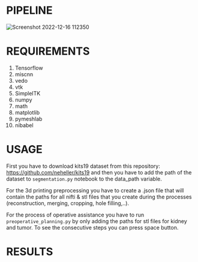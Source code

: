 # PIPELINE 

![Screenshot 2022-12-16 112350](https://user-images.githubusercontent.com/81852029/208066328-5c4f0c2f-de5d-48a6-a76d-9c9ec8202602.png)


# REQUIREMENTS
1. Tensorflow
2. miscnn
3. vedo
4. vtk
5. SimpleITK
6. numpy
7. math
8. matplotlib
9. pymeshlab
10. nibabel

# USAGE

First you have to download kits19 dataset from this repository: https://github.com/neheller/kits19 and then you have to add the path of the dataset to 
```segmentation.py``` notebook to the data_path variable.

For the 3d printing preprocessing you have to create a .json file that will contain the paths for all nifti & stl files that you create during the processes
(reconstruction, merging, cropping, hole filling,..).

For the process of operative assistance you have to run ```preoperative_planning.py``` by only adding the paths for stl files for kidney and tumor. To see the consecutive steps you can press space button.


# RESULTS



